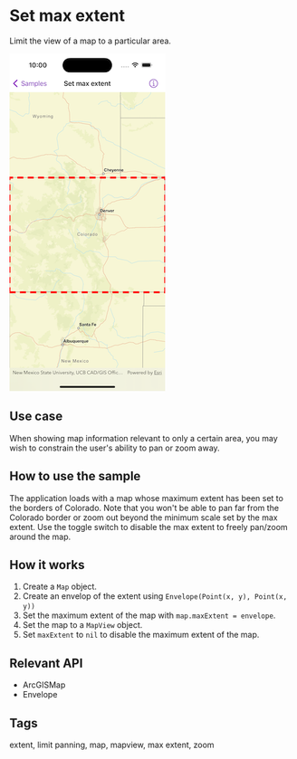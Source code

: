 # Set max extent

Limit the view of a map to a particular area.

![Image of set max extent](set-max-extent.png)

## Use case

When showing map information relevant to only a certain area, you may wish to constrain the user's
ability to pan or zoom away.

## How to use the sample

The application loads with a map whose maximum extent has been set to the borders of Colorado. Note
that you won't be able to pan far from the Colorado border or zoom out beyond the minimum scale set
by the max extent. Use the toggle switch to disable the max extent to freely pan/zoom around the map.

## How it works

1. Create a `Map` object.
2. Create an envelop of the extent using `Envelope(Point(x, y), Point(x, y))`
3. Set the maximum extent of the map with `map.maxExtent = envelope`.
4. Set the map to a `MapView` object.
5. Set `maxExtent` to `nil` to disable the maximum extent of the map.

## Relevant API

* ArcGISMap
* Envelope

## Tags

extent, limit panning, map, mapview, max extent, zoom

